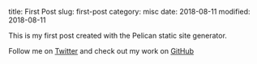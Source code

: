 title: First Post
slug: first-post
category: misc
date: 2018-08-11
modified: 2018-08-11

This is my first post created with the Pelican static site generator. 

Follow me on [Twitter](https://twitter.com/yashaslokesh_) and check out my work on [GitHub](https://github.com/yashaslokesh)
